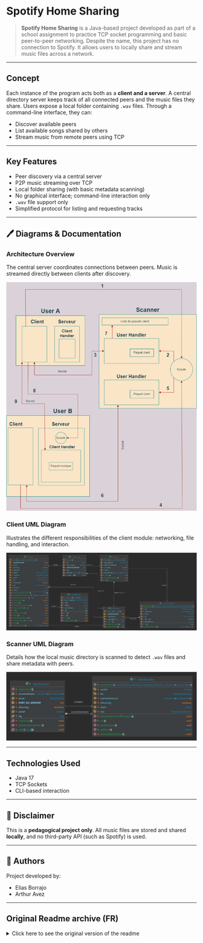 # Spotify Home Sharing 

> **Spotify Home Sharing** is a Java-based project developed as part of a school assignment to practice TCP socket programming and basic peer-to-peer networking. Despite the name, this project has no connection to Spotify. It allows users to locally share and stream music files across a network.

---

## Concept

Each instance of the program acts both as a **client and a server**. A central directory server keeps track of all connected peers and the music files they share. Users expose a local folder containing `.wav` files. Through a command-line interface, they can:

* Discover available peers
* List available songs shared by others
* Stream music from remote peers using TCP

---

## Key Features

* Peer discovery via a central server
* P2P music streaming over TCP
* Local folder sharing (with basic metadata scanning)
* No graphical interface; command-line interaction only
* `.wav` file support only
* Simplified protocol for listing and requesting tracks

---

## 🖊️ Diagrams & Documentation

### Architecture Overview

The central server coordinates connections between peers. Music is streamed directly between clients after discovery.

![Architecture Diagram](https://github.com/EliasBorrajo/Spotify-Home-Sharing/blob/master/01_Annexes/Architecture.png)


### Client UML Diagram

Illustrates the different responsibilities of the client module: networking, file handling, and interaction.

![Client UML](https://github.com/EliasBorrajo/Spotify-Home-Sharing/blob/master/01_Annexes/UML/Client.jpg)


### Scanner UML Diagram

Details how the local music directory is scanned to detect `.wav` files and share metadata with peers.

![Scanner UML](https://github.com/EliasBorrajo/Spotify-Home-Sharing/blob/master/01_Annexes/UML/Scanner.jpg)

---

## Technologies Used

* Java 17
* TCP Sockets
* CLI-based interaction

---

## 🚫 Disclaimer

This is a **pedagogical project only**. All music files are stored and shared **locally**, and no third-party API (such as Spotify) is used.

---

## 📄 Authors

Project developed by:

* Elias Borrajo
* Arthur Avez

---

## Original Readme archive (FR)




<details>
  <summary>Click here to see the original version of the readme</summary>

<h1>VSFY - Spotify Valais</h1>
Toute la documentation est disponible sous le dossier [Annexes](Annexes)
- [Le manuel d'utilisation](Annexes/Manuel d'utilisation.docx)

<h2>Description</h2>
Dans le cadre du cours programmation distribuée (JavaSocket) de la formation Bachelor of Science en informatique de gestion de la HES-SO Valais Wallis, 4 ème semestre, nous avons dû réaliser une application Spotify fonctionnant en Peer to Peer.

Le but est d’avoir un serveur central (Scanner) sur un réseau privé, auquel tous les utilisateurs (Users) peuvent accéder via son ip & port connus.

Une fois qu'un utilisateur se connecte au scanner, les informations de l’utilisateur y sont envoyées.

Les autres utilisateurs se connectant au scanner peuvent demander la liste des utilisateurs connectés eux aussi au scanner et ainsi obtenir leurs informations tel que ip, port, musiques à dispositions.

Ainsi, je peux me connecter à n’importe quel autre utilisateur et streamer chez moi les musiques qu’il me met à disposition, et n’importe qui peut se connecter à mon PC pour écouter les musiques que je mets à disposition.

Durant le cours, nous avons appris à utiliser les sockets sur java, et le but de ce projet est donc d’exploiter un maximum la communication entre des machines différentes via des sockets.
De plus, du multithreading a du être implémenté afin de subvenir à nos besoins pour pouvoir faire toutes les tâches nécessaires en parallèle.

<h2>Configuration réquise</h2>
- Variable d’environnement appelé « VSSPOTIFY » 
  - Peut indiquer le chemin d’accès au bureau par exemple.
  Indique le chemin d’accès au répertoire ou l’on veut créer nos dossiers contenants les fichiers que l’on met à disposition des autres utilisateurs & les fichiers de LOG qui permettront d’avoir un historique des activités.
- Java version jdk-17.0.1 Minimum. Ou plus récent.


<h2>Améliorations futures</h2>
A cause de la durée du projet qui est limtié, nous n'avons pas pu implementér toutes les fonctionnalitées voulues.

- Quand on sélectionne une musique, que on se connecte automatiquement au client sans devoir s'y connecter manuellement.
- Quand on sélectionne une musique, que l'on peut voir la musique en cours de lecture.
- Que on puisse télécharger des musiques ou d'autres types de fichiers, comme un dropBox.
- Que l'on puisse streamer aussi des videos.
- Qu'au lieu de lancer un stream dans l'application, que on utilise VLC ou une application par défaut sur le PC.
- Ajouter une interface graphique.

<h2>Conclusion</h2>
Ce projet a pris beaucoup de temps, on a fait une première itération du projet en partant avec nos connaissances et nos idées,
puis on a rencontré des problèmes pour lesquelles on a fait de la recherche. 
Grâce à cette recherche, on a fait un refactor complêt du projet, on a modélisé toute la structure sur papier, 
les interractions entre nos éléments (à cause du multithreading), et ensuite une fois que tout a été modelisé, on a re-implementé le projet.

En procédant de la sorte, on a un code qui est bien structuré, et pour ajouter de nouvelles améliorations, ce sera bien lus simple au futur.

<h2>Crédits</h2>
Projet réalisé par :
[Arthur Avez](https://gitlab.com/ArthurAvez) & [Borrajo Elias](https://gitlab.com/EliasKelliwich).

  
</details>
